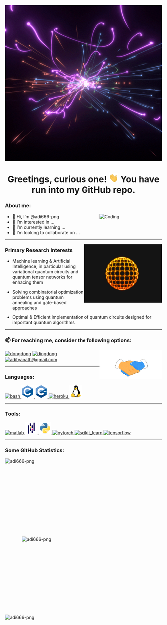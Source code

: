 <img align="center" alt="Coding" width="800" height="500" src="https://github.com/adi666-png/adi666-png/blob/main/assets/looptang.gif">

<h1 align = "center"> Greetings, curious one! <img src="https://github.com/adi666-png/adi666-png/blob/main/assets/wave.gif" width="30px"> You have run into my GitHub repo. </h1>

<h3 align="left">About me: </h3>

<img align="right" alt="Coding" width="200" src="https://1.bp.blogspot.com/-dXPJsCD-4Do/XydbfpJGWKI/AAAAAAAA-s8/KNqZ1a5od5Q9sdITasUdYM4w6mUGpxCbQCLcBGAsYHQ/s1600/butterfly.gif">

- 👋 Hi, I’m @adi666-png
- 👀 I’m interested in ...
- 🌱 I’m currently learning ...
- 💞 I’m looking to collaborate on ...

---

<img align="right" alt="Coding" width="250" src="https://github.com/adi666-png/adi666-png/blob/main/assets/quantumball.gif">

<h3 align="left">Primary Research Interests </h3>
 
- Machine learning & Artificial Intelligence, in particular using variational quantum circuits and quantum tensor networks for enhacing them

- Solving combinatorial optimization problems using quantum annealing and gate-based approaches

- Optimal & Efficient implementation of quantum circuits designed for important quantum algorithms



---

<h3 align="left">📫 For reaching me, consider the following options:</h3>
<img align="right" alt="Coding" width="200" src="https://github.com/adi666-png/adi666-png/blob/main/assets/handshake.gif">
<p align="left">
<a href="https://linkedin.com/in/dongdong" target="blank"><img align="center" src="https://i.pinimg.com/originals/de/b4/6f/deb46f02a59e3b3a2aa58fac16290d63.gif" alt="dongdong" height="50" width="50" /></a>
<a href="https://www.google.co.in" target="blank"><img align="center" src="https://zellusmarketing.com/wp-content/uploads/2021/03/icon-3s-360px.gif" alt="dingdong" height="100" width="100"/></a>
<a href="mailto:adityanath@gmail.com" target="blank"><img align="center" src="https://cdn.dribbble.com/users/361933/screenshots/1945591/mail.gif" alt="adityanath@gmail.com" height="50" width="65"/></a>

</p>

---

<h3 align="left">Languages:</h3>

<p align="left"> <a href="https://www.gnu.org/software/bash/" target="_blank" rel="noreferrer"> <img src="https://www.vectorlogo.zone/logos/gnu_bash/gnu_bash-icon.svg" alt="bash" width="40" height="40"/> </a> <a href="https://www.cprogramming.com/" target="_blank" rel="noreferrer"> <img src="https://raw.githubusercontent.com/devicons/devicon/master/icons/c/c-original.svg" alt="c" width="40" height="40"/> </a> <a href="https://www.w3schools.com/cpp/" target="_blank" rel="noreferrer"> <img src="https://raw.githubusercontent.com/devicons/devicon/master/icons/cplusplus/cplusplus-original.svg" alt="cplusplus" width="40" height="40"/> </a> <a href="https://heroku.com" target="_blank" rel="noreferrer"> <img src="https://www.vectorlogo.zone/logos/heroku/heroku-icon.svg" alt="heroku" width="40" height="40"/> </a> <a href="https://www.linux.org/" target="_blank" rel="noreferrer"> <img src="https://raw.githubusercontent.com/devicons/devicon/master/icons/linux/linux-original.svg" alt="linux" width="40" height="40"/> </a>

---

<h3 align="left">Tools:</h3>
<a href="https://www.mathworks.com/" target="_blank" rel="noreferrer"> <img src="https://upload.wikimedia.org/wikipedia/commons/2/21/Matlab_Logo.png" alt="matlab" width="40" height="40"/> </a> <a href="https://pandas.pydata.org/" target="_blank" rel="noreferrer"> <img src="https://raw.githubusercontent.com/devicons/devicon/2ae2a900d2f041da66e950e4d48052658d850630/icons/pandas/pandas-original.svg" alt="pandas" width="40" height="40"/> </a> <a href="https://www.python.org" target="_blank" rel="noreferrer"> <img src="https://raw.githubusercontent.com/devicons/devicon/master/icons/python/python-original.svg" alt="python" width="40" height="40"/> </a> <a href="https://pytorch.org/" target="_blank" rel="noreferrer"> <img src="https://www.vectorlogo.zone/logos/pytorch/pytorch-icon.svg" alt="pytorch" width="40" height="40"/> </a> <a href="https://scikit-learn.org/" target="_blank" rel="noreferrer"> <img src="https://upload.wikimedia.org/wikipedia/commons/0/05/Scikit_learn_logo_small.svg" alt="scikit_learn" width="40" height="40"/> </a> <a href="https://www.tensorflow.org" target="_blank" rel="noreferrer"> <img src="https://www.vectorlogo.zone/logos/tensorflow/tensorflow-icon.svg" alt="tensorflow" width="40" height="40"/> </a> </p>

---

<h3 align="left">Some GitHub Statistics:</h3>

<p><img align="left" src="https://github-readme-stats.vercel.app/api?username=adi666-png&show_icons=true&locale=en&theme=radical " width="450" height="250" alt="adi666-png" />
<img align="right" src="https://github-readme-streak-stats.herokuapp.com/?user=adi666-png&theme=radical" width="450" height="250" alt="adi666-png" />
</p>


<img align = "left" src="https://komarev.com/ghpvc/?username=adi666-png&label=Profile%20views&color=0e75b6&style=flat" alt="adi666-png" />








<!---


<a href="https://instagram.com/nonewhatsoever" target="blank"><img align="center" src="https://raw.githubusercontent.com/rahuldkjain/github-profile-readme-generator/master/src/images/icons/Social/instagram.svg" alt="nonewhatsoever" height="30" width="40" /></a>
adi666-png/adi666-png is a ✨ special ✨ repository because its `README.md` (this file) appears on your GitHub profile.
You can click the Preview link to take a look at your changes.
--->
